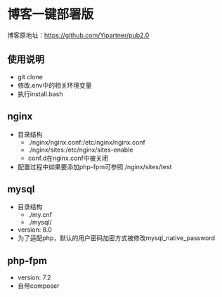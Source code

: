 # 博客一键部署版
博客原地址：https://github.com/Yipartner/pub2.0

## 使用说明
  - git clone 
  - 修改.env中的相关环境变量
  - 执行install.bash
  
## nginx
  - 目录结构
    - ./nginx/nginx.conf:/etc/nginx/nginx.conf
    - ./nginx/sites:/etc/nginx/sites-enable
    - conf.d在nginx.conf中被关闭
  - 配置过程中如果要添加php-fpm可参照./nginx/sites/test
  
## mysql
  - 目录结构
    - ./my.cnf
    - ./mysql/
  - version: 8.0
  - 为了适配php，默认的用户密码加密方式被修改mysql_native_password
  
## php-fpm
  - version: 7.2
  - 自带composer
